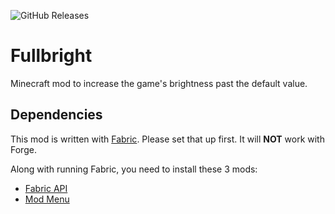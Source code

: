 ![![GitHub Releases](https://img.shields.io/github/downloads/seaneoo/fullbright/latest/total)](https://github.com/seaneoo/fullbright/releases)

# Fullbright
Minecraft mod to increase the game's brightness past the default value.

## Dependencies
This mod is written with [Fabric](https://fabricmc.net/). Please set that up first. It will **NOT** work with Forge.

Along with running Fabric, you need to install these 3 mods:
- [Fabric API](https://www.curseforge.com/minecraft/mc-mods/fabric-api)
- [Mod Menu](https://www.curseforge.com/minecraft/mc-mods/modmenu)

